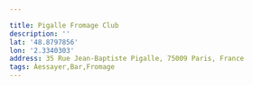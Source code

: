```yaml
---

title: Pigalle Fromage Club
description: ''
lat: '48.8797856'
lon: '2.3340303'
address: 35 Rue Jean-Baptiste Pigalle, 75009 Paris, France
tags: Àessayer,Bar,Fromage
---
```

